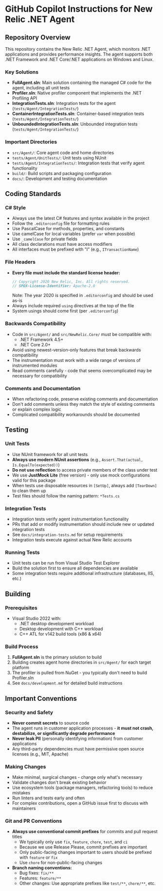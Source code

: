 # GitHub Copilot Instructions for New Relic .NET Agent

## Repository Overview

This repository contains the New Relic .NET Agent, which monitors .NET applications and provides performance insights. The agent supports both .NET Framework and .NET Core/.NET applications on Windows and Linux.

### Key Solutions

- **FullAgent.sln**: Main solution containing the managed C# code for the agent, including all unit tests
- **Profiler.sln**: Native profiler component that implements the .NET Profiling API
- **IntegrationTests.sln**: Integration tests for the agent (`tests/Agent/IntegrationTests/`)
- **ContainerIntegrationTests.sln**: Container-based integration tests (`tests/Agent/IntegrationTests/`)
- **UnboundedIntegrationTests.sln**: Unbounded integration tests (`tests/Agent/IntegrationTests/`)

### Important Directories

- `src/Agent/`: Core agent code and home directories
- `tests/Agent/UnitTests/`: Unit tests using NUnit
- `tests/Agent/IntegrationTests/`: Integration tests that verify agent functionality
- `build/`: Build scripts and packaging configuration
- `docs/`: Development and testing documentation

## Coding Standards

### C# Style

- Always use the latest C# features and syntax available in the project
- Follow the `.editorconfig` file for formatting rules
- Use PascalCase for methods, properties, and constants
- Use camelCase for local variables (prefer `var` when possible)
- Use `_camelCase` for private fields
- All class declarations must have access modifiers
- All interfaces must be prefixed with "I" (e.g., `ITransactionName`)

### File Headers

- **Every file must include the standard license header:**
  ```csharp
  // Copyright 2020 New Relic, Inc. All rights reserved.
  // SPDX-License-Identifier: Apache-2.0
  ```
  Note: The year 2020 is specified in `.editorconfig` and should be used as-is
- Always include required `using` directives at the top of the file
- System usings should come first (per `.editorconfig`)

### Backwards Compatibility

- Code in `src/Agent/` and `src/NewRelic.Core/` must be compatible with:
  - .NET Framework 4.5+ 
  - .NET Core 2.0+
- Avoid using newest-version-only features that break backwards compatibility
- The instrumentation must work with a wide range of versions of instrumented modules
- Read comments carefully - code that seems overcomplicated may be necessary for compatibility

### Comments and Documentation

- When refactoring code, preserve existing comments and documentation
- Don't add comments unless they match the style of existing comments or explain complex logic
- Complicated compatibility workarounds should be documented

## Testing

### Unit Tests

- Use NUnit framework for all unit tests
- **Always use modern NUnit assertions** (e.g., `Assert.That(actual, Is.EqualTo(expected))`)
- **Do not use reflection** to access private members of the class under test
- We use **JustMock Lite** (free version) - only use mock configurations valid for this package
- When tests use disposable resources in `[SetUp]`, always add `[TearDown]` to clean them up
- Test files should follow the naming pattern: `*Tests.cs`

### Integration Tests

- Integration tests verify agent instrumentation functionality
- PRs that add or modify instrumentation should include new or updated integration tests
- See `docs/integration-tests.md` for setup requirements
- Integration tests execute against actual New Relic accounts

### Running Tests

- Unit tests can be run from Visual Studio Test Explorer
- Build the solution first to ensure all dependencies are available
- Some integration tests require additional infrastructure (databases, IIS, etc.)

## Building

### Prerequisites

- Visual Studio 2022 with:
  - .NET desktop development workload
  - Desktop development with C++ workload
  - C++ ATL for v142 build tools (x86 & x64)

### Build Process

1. **FullAgent.sln** is the primary solution to build
2. Building creates agent home directories in `src/Agent/` for each target platform
3. The profiler is pulled from NuGet - you typically don't need to build Profiler.sln
4. See `docs/development.md` for detailed build instructions

## Important Conventions

### Security and Safety

- **Never commit secrets** to source code
- The agent runs in customer application processes - **it must not crash, destabilize, or significantly degrade performance**
- **Never leak PII** (personally identifying information) from customer applications
- Any third-party dependencies must have permissive open source licenses (e.g., MIT, Apache)

### Making Changes

- Make minimal, surgical changes - change only what's necessary
- Validate changes don't break existing behavior
- Use ecosystem tools (package managers, refactoring tools) to reduce mistakes
- Run linters and tests early and often
- For complex contributions, open a GitHub issue first to discuss with maintainers

### Git and PR Conventions

- **Always use conventional commit prefixes** for commits and pull request titles
  - We typically only use `fix`, `feature`, `chore`, `test`, and `ci`
  - Because we use Release Please, commit prefixes are important
  - Only public-facing changes important to users should be prefixed with `feature` or `fix`
  - Use `chore` for non-public-facing changes
- **Branch naming conventions:**
  - Bug fixes: `fix/**`
  - Features: `feature/**`
  - Other changes: Use appropriate prefixes like `test/**`, `chore/**`, etc.
